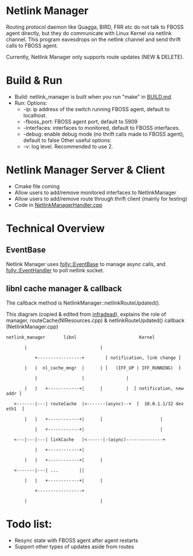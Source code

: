 # Netlink Manager

Routing protocol daemon like Quagga, BIRD, FRR etc do not talk to FBOSS agent directly, but they do communicate with Linux Kernel via netlink channel. This program eavesdrops on the netlink channel and send thrift calls to FBOSS agent.

Currently, Netlink Manager only supports route updates (NEW & DELETE).

# Build & Run
* Build: netlink_manager is built when you run "make" in [BUILD.md](https://github.com/facebook/fboss/BUILD.md).
* Run:
    Options:
    * -ip: ip address of the switch running FBOSS agent, default to localhost.
    * -fboss_port: FBOSS agent port, default to 5909
    * -interfaces: interfaces to monitored, default to FBOSS interfaces.
    * -debug: enable debug mode (no thrift calls made to FBOSS agent), default to false
    Other useful options:
    * -v: log level. Recommended to use 2.

# Netlink Manager Server & Client
* Cmake file coming
* Allow users to add/remove monitored interfaces to NetlinkManager
* Allow users to add/remove route through thrift client (mainly for testing)
* Code in [NetlinkManagerHandler.cpp](https://github.com/facebook/fboss/blob/master/fboss/netlink_manager/NetlinkManagerHandler.cpp)

# Technical Overview
## EventBase
Netlink Manager uses [folly::EventBase](https://github.com/facebook/folly/blob/master/folly/io/async/README.md) to manage async calls, and [folly::EventHandler](https://github.com/facebook/folly/blob/master/folly/io/async/README.md#eventhandler) to poll netlink socket.

## libnl cache manager & callback
The callback method is NetlinkManager::netlinkRouteUpdated().

This diagram (copied & edited from [infradead](https://www.infradead.org/~tgr/libnl/doc/core.html#core_cb)), explains the role of manager, routeCache(NlResources.cpp) & netlinkRouteUpdated() callback (NetlinkManager.cpp)
```
netlink_manager       libnl                        Kernel

       |                            |

           +-----------------+        [ notification, link change ]

       |   |  nl_cache_mngr  |      | [   (IFF_UP | IFF_RUNNING)  ]

           |                 |                |

       |   |   +------------+|      |         |  [ notification, new addr ]

   <-------|---| routeCache  |<-------(async)--+  [  10.0.1.1/32 dev eth1  ]

       |   |   +------------+|      |                      |

           |   +------------+|                             |

   <---|---|---| linkCache   |<------|-(async)--------------+

           |   +------------+|

       |   |   +------------+|      |

   <-------|---| ...        ||

       |   |   +------------+|      |

           +-----------------+

       |                            |
```
# Todo list:
* Resync state with FBOSS agent after agent restarts
* Support other types of updates aside from routes
